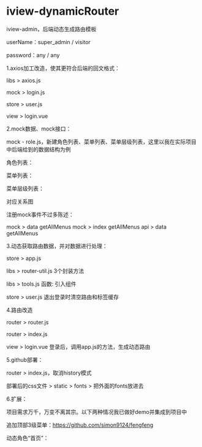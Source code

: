 # iview-dynamicRouter

iview-admin，后端动态生成路由模板

userName：super_admin / visitor

password：any / any

1.axios加工改造，使其更符合后端的回文格式：

libs > axios.js

mock > login.js

store > user.js

view > login.vue

2.mock数据、mock接口：

mock - role.js，新建角色列表、菜单列表、菜单层级列表，这里以我在实际项目中后端给到的数据结构为例

角色列表：

菜单列表：

菜单层级列表：

对应关系图


注册mock事件不过多陈述：

mock > data getAllMenus
mock > index getAllMenus
api > data getAllMenus

3.动态获取路由数据，并对数据进行处理：

store > app.js

libs > router-util.js 3个封装方法

libs > tools.js 函数: 引入组件

store > user.js 退出登录时清空路由和标签缓存

4.路由改造

router > router.js

router > index.js

view > login.vue 登录后，调用app.js的方法，生成动态路由

5.github部署：

router > index.js，取消history模式

部署后的css文件 > static > fonts > 把外面的fonts放进去

6.扩展：

项目需求万千，万变不离其宗。以下两种情况我已做好demo并集成到项目中

追加顶部3级菜单：https://github.com/simon9124/fengfeng

动态角色“首页”：
